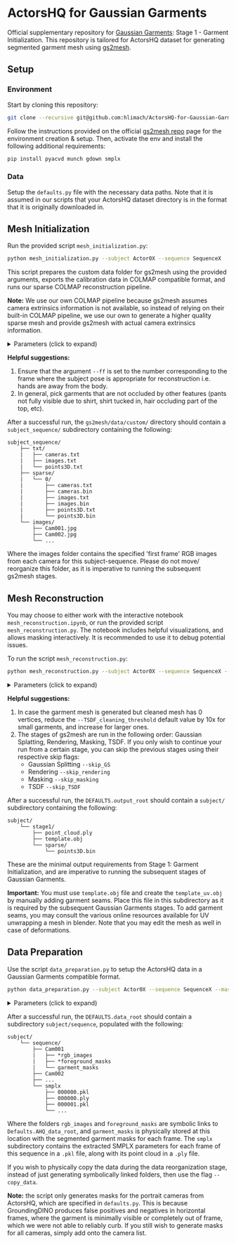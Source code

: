 # ActorsHQ for Gaussian Garments
Official supplementary repository for [Gaussian Garments](https://ribosome-rbx.github.io/Gaussian-Garments/): Stage 1 - Garment Initialization. This repository is tailored for ActorsHQ dataset for generating segmented garment mesh using [gs2mesh](https://gs2mesh.github.io/).
## Setup
### Environment
Start by cloning this repository:
```bash
git clone --recursive git@github.com:hlimach/ActorsHQ-for-Gaussian-Garments.git
```

Follow the instructions provided on the official [gs2mesh repo](https://github.com/yanivw12/gs2mesh/tree/main) page for the environment creation & setup. Then, activate the env and install the following additional requirements:
```bash
pip install pyacvd munch gdown smplx
```
### Data
Setup the `defaults.py` file with the necessary data paths. Note that it is assumed in our scripts that your ActorsHQ dataset directory is in the format that it is originally downloaded in.

## Mesh Initialization
Run the provided script `mesh_initialization.py`:
```bash
python mesh_initialization.py --subject Actor0X --sequence SequenceX
``` 
This script prepares the custom data folder for gs2mesh using the provided arguments, exports the calibration data in COLMAP compatible format, and runs our sparse COLMAP reconstruction pipeline. 

**Note:** We use our own COLMAP pipeline because gs2mesh assumes camera extrinsics information is not available, so instead of relying on their built-in COLMAP pipeline, we use our own to generate a higher quality sparse mesh and provide gs2mesh with actual camera extrinsics information.

<details>
<summary> Parameters (click to expand) </summary>

| Parameter       | Description                                                                 | Default Value | Required |
|-----------------|-----------------------------------------------------------------------------|---------------|----------|
| `--subject`  `-s`   | Subject folder name that contains the sequence folders (e.g. Actor06).                                     | `None`        | Yes      |
| `--sequence`   `-q` | Sequence folder name (e.g. Sequence1).                                  | `None`        | Yes      |
| `--resolution` `-r` | Resolution folder of ActorsHQ images (e.g. 1x).                                         | `4x`    | No       |
| `--ff` | Frame number to use as the first frame for each camera.                                              | 0 | No |
| `--no_gpu` | Whether to use GPU for feature extraction and matching.                                    | False           | No       |

</details>

**Helpful suggestions:** 
1. Ensure that the argument `--ff` is set to the number corresponding to the frame where the subject pose is appropriate for reconstruction i.e. hands are away from the body.
2. In general, pick garments that are not occluded by other features (pants not fully visible due to shirt, shirt tucked in, hair occluding part of the top, etc).

After a successful run, the `gs2mesh/data/custom/` directory should contain a `subject_sequence/` subdirectory containing the following:
```
subject_sequence/
    ├── txt/         
    |   ├── cameras.txt 
    |   ├── images.txt 
    |   └── points3D.txt 
    ├── sparse/         
    |   └── 0/         
    |       ├── cameras.txt 
    |       ├── cameras.bin 
    |       ├── images.txt 
    |       ├── images.bin
    |       ├── points3D.txt
    |       └── points3D.bin
    └── images/     
        ├── Cam001.jpg
        ├── Cam002.jpg 
        └── ...
```
Where the images folder contains the specified 'first frame' RGB images from each camera for this subject-sequence. Please do not move/ reorganize this folder, as it is imperative to running the subsequent gs2mesh stages. 

## Mesh Reconstruction
You may choose to either work with the interactive notebook `mesh_reconstruction.ipynb`, or run the provided script `mesh_reconstruction.py`.
The notebook includes helpful visualizations, and allows masking interactively. It is recommended to use it to debug potential issues.

To run the script `mesh_reconstruction.py`:
```bash
python mesh_reconstruction.py --subject Actor0X --sequence SequenceX --garment_type Gtype --masker_prompt Prompt --masker_automask 
```
<details>
<summary> Parameters (click to expand) </summary>

| Parameter       | Description                                                                 | Default Value | Required |
|-----------------|-----------------------------------------------------------------------------|---------------|----------|
| `--subject`  `-s`   | Subject folder name that contains the sequence folders (e.g. Actor06).                                     | `None`        | Yes      |
| `--sequence`   `-q` | Sequence folder name (e.g. Sequence1).                                  | `None`        | Yes      |
| `--garment_type`   `-g`  | The garment label to be processed, must be one of [upper, lower, dress], where upper corresponds to tops, sweaters, jackets, etc., lower corresponds to pants, shorts, etc., and dress is self-explanatory.                                   | `None`          | Yes       |
| `--masker_prompt`       | Prompt for GroundingDINO to segment out the garment of intrest. A short description (e.g. green_dress) suffices.                                | `None`        | Yes       |
| `--masker_automask`       | Internal gs2mesh flag that must be passed to trigger garment segmentation.                                | -        | Yes       |

Further parameter details can be found on the [gs2mesh repo](https://github.com/yanivw12/gs2mesh/tree/main) under [Custom Data](https://github.com/yanivw12/gs2mesh?tab=readme-ov-file#custom-data), which we suggest checking out as well.
</details>

**Helpful suggestions:** 
1. In case the garment mesh is generated but cleaned mesh has 0 vertices, reduce the `--TSDF_cleaning_threshold` default value by 10x for small garments, and increase for larger ones.
2. The stages of gs2mesh are run in the following order: Gaussian Splatting, Rendering, Masking, TSDF. If you only wish to continue your run from a certain stage, you can skip the previous stages using their respective skip flags:
    - Gaussian Splitting `--skip_GS`
    - Rendering `--skip_rendering`
    - Masking `--skip_masking`
    - TSDF `--skip_TSDF`

After a successful run, the `DEFAULTS.output_root` should contain a `subject/` subdirectory containing the following:
```
subject/
    └── stage1/
        ├── point_cloud.ply
        ├── template.obj
        └── sparse/     
            └── points3D.bin
```
These are the minimal output requirements from Stage 1: Garment Initialization, and are imperative to running the subsequent stages of Gaussian Garments. 

**Important:** You must use `template.obj` file and create the `template_uv.obj` by manually adding garment seams. Place this file in this subdirectory as it is required by the subsequent Gaussian Garments stages. To add garment seams, you may consult the various online resources available for UV unwrapping a mesh in blender. Note that you may edit the mesh as well in case of deformations. 

## Data Preparation
Use the script `data_preparation.py` to setup the ActorsHQ data in a Gaussian Garments compatible format. 
```bash
python data_preparation.py --subject Actor0X --sequence SequenceX --masker_prompt Prompt --gender Gender
```

<details>
<summary> Parameters (click to expand) </summary>

| Parameter       | Description                                                                 | Default Value | Required |
|-----------------|-----------------------------------------------------------------------------|---------------|----------|
| `--subject`  `-s`   | Subject folder name that contains the sequence folders (e.g. Actor06).                                     | `None`        | Yes      |
| `--sequence`   `-q` | Sequence folder name (e.g. Sequence1).                                  | `None`        | Yes      |
| `--masker_prompt` `-p`      | Prompt for GroundingDINO to segment out the garment of intrest. A short description (e.g. green_dress) suffices.                                | `None`        | Yes       |
| `--gender`   `-g`  | Gender of the SMPLX model, must be one of [male, female], corresponding to gender of subject.                                   | `None`          | Yes       |
| `--resolution` `-r` | Resolution folder of ActorsHQ images (e.g. 1x).                                         | `4x`    | No       |
| `--skip_masking` | Skip the garment masking step.                                         | False    | No       |
| `--skip_smplx` | Skip the SMPLX model unpacking step.                                         | False    | No       |
| `--skip_json` | Skip the calibration file conversion.                                         | False    | No       |
| `--skip_reorg` | Skip the data reorganization step.                                         | False    | No       |
| `--copy_data` | physically copies data instead of just generating symlinks in data reorganization step.                                         | False    | No       |

Further parameters specific to GroundingDINO are set in `defaults.py`, which will most likely not require tuning in our use-case.
</details>

After a successful run, the `DEFAULTS.data_root` should contain a subdirectory `subject/sequence`, populated with the following:
```
subject/
    └── sequence/
        ├── Cam001
        |   ├── *rgb_images
        |   ├── *foreground_masks
        |   └── garment_masks     
        ├── Cam002
        ├── ...
        └── smplx
            ├── 000000.pkl
            ├── 000000.ply
            ├── 000001.pkl
            └── ...  
```
Where the folders `rgb_images` and `foreground_masks` are symbolic links to `Defaults.AHQ_data_root`, and `garment_masks` is physically stored at this location with the segmented garment masks for each frame. The `smplx` subdirectory contains the extracted SMPLX parameters for each frame of this sequence in a `.pkl` file, along with its point cloud in a `.ply` file. 

If you wish to physically copy the data during the data reorganization stage, instead of just generating symbolically linked folders, then use the flag `--copy_data`.

**Note:** the script only generates masks for the portrait cameras from ActorsHQ, which are specified in `defaults.py`. This is because GroundingDINO produces false positives and negatives in horizontal frames, where the garment is minimally visible or completely out of frame, which we were not able to reliably curb. If you still wish to generate masks for all cameras, simply add onto the camera list.